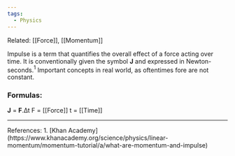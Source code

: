 ```yaml
---
tags:
  - Physics
---
```

Related: [[Force]], [[Momentum]]

Impulse is a term that quantifies the overall effect of a force acting over time. 
It is conventionally given the symbol **J** and expressed in Newton-seconds.$^1$
Important concepts in real world, as oftentimes fore are not constant.

### Formulas:
**J** = **F**.∆t
	F = [[Force]]
	t = [[Time]]

<hr>
References:
1. [Khan Academy](https://www.khanacademy.org/science/physics/linear-momentum/momentum-tutorial/a/what-are-momentum-and-impulse)